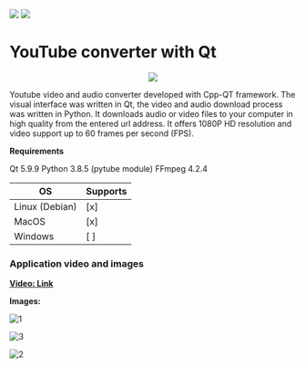 ![](https://img.shields.io/badge/C%2B%2B-00599C?style=for-the-badge&logo=c%2B%2B&logoColor=white) ![](https://img.shields.io/badge/python%20-%2314354C.svg?&style=for-the-badge&logo=python&logoColor=white)

# **YouTube converter with Qt**

<p align="center">
  <img src="https://user-images.githubusercontent.com/54184905/109428600-c2b68280-7a08-11eb-9e45-ceb7604582c2.png" />
</p>

Youtube video and audio converter developed with Cpp-QT framework. The visual interface was written in Qt, the video and audio download process was written in Python. It downloads audio or video files to your computer in high quality from the entered url address. It offers 1080P HD resolution and video support up to 60 frames per second (FPS).

**Requirements**

Qt 5.9.9
Python 3.8.5 (pytube module)
FFmpeg 4.2.4


|        OS      |   Supports  |
| ---------------| ----------- |
| Linux (Debian) |     [x]     |
| MacOS          |     [x]     |
| Windows        |     [ ]     |

### **Application video and images**

[**Video: Link**](https://user-images.githubusercontent.com/54184905/109429803-06ac8600-7a0f-11eb-9806-f85295209b61.mp4)

**Images:**

![1](https://user-images.githubusercontent.com/54184905/109430060-4fb10a00-7a10-11eb-9459-7c9e07954446.png)

![3](https://user-images.githubusercontent.com/54184905/109430062-50e23700-7a10-11eb-9d35-18311706f57d.png)

![2](https://user-images.githubusercontent.com/54184905/109430061-5049a080-7a10-11eb-8ef3-824ba776083f.png)

